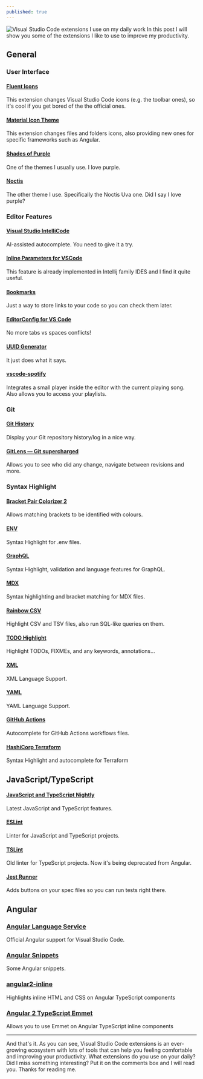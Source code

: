 ```yaml
---
published: true
---
```

![Visual Studio Code extensions I use on my daily work]({{site.baseurl}}/images/visual-studio-code-extensions-i-use-on-my-daily-work.png)
In this post I will show you some of the extensions I like to use to improve my productivity.

## General

### User Interface

#### [Fluent Icons](https://marketplace.visualstudio.com/items?itemName=miguelsolorio.fluent-icons)
This extension changes Visual Studio Code icons (e.g. the toolbar ones), so it's cool if you get bored of the the official ones.
#### [Material Icon Theme](https://marketplace.visualstudio.com/items?itemName=PKief.material-icon-theme)
This extension changes files and folders icons, also providing new ones for specific frameworks such as Angular.
#### [Shades of Purple](https://marketplace.visualstudio.com/items?itemName=ahmadawais.shades-of-purple)
One of the themes I usually use. I love purple.
#### [Noctis](https://marketplace.visualstudio.com/items?itemName=liviuschera.noctis)
The other theme I use. Specifically the Noctis Uva one. Did I say I love purple?

### Editor Features

#### [Visual Studio IntelliCode](https://marketplace.visualstudio.com/items?itemName=VisualStudioExptTeam.vscodeintellicode)
AI-assisted autocomplete. You need to give it a try.
#### [Inline Parameters for VSCode](https://marketplace.visualstudio.com/items?itemName=liamhammett.inline-parameters)
This feature is already implemented in Intellij family IDES and I find it quite useful.
#### [Bookmarks](https://marketplace.visualstudio.com/items?itemName=alefragnani.Bookmarks)
Just a way to store links to your code so you can check them later.
#### [EditorConfig for VS Code](https://marketplace.visualstudio.com/items?itemName=EditorConfig.EditorConfig)
No more tabs vs spaces conflicts!
#### [UUID Generator](https://marketplace.visualstudio.com/items?itemName=motivesoft.vscode-uuid-generator)
It just does what it says.
#### [vscode-spotify](https://marketplace.visualstudio.com/items?itemName=shyykoserhiy.vscode-spotify)
Integrates a small player inside the editor with the current playing song. Also allows you to access your playlists.

### Git

#### [Git History](https://marketplace.visualstudio.com/items?itemName=donjayamanne.githistory)
Display your Git repository history/log in a nice way.
#### [GitLens — Git supercharged](https://marketplace.visualstudio.com/items?itemName=eamodio.gitlens)
Allows you to see who did any change, navigate between revisions and more.

### Syntax Highlight
#### [Bracket Pair Colorizer 2](https://marketplace.visualstudio.com/items?itemName=CoenraadS.bracket-pair-colorizer-2)
Allows matching brackets to be identified with colours.
#### [ENV](https://marketplace.visualstudio.com/items?itemName=IronGeek.vscode-env)
Syntax Highlight for .env files.
#### [GraphQL](https://marketplace.visualstudio.com/items?itemName=GraphQL.vscode-graphql)
Syntax Highlight, validation and language features for GraphQL.
#### [MDX](https://marketplace.visualstudio.com/items?itemName=silvenon.mdx)
Syntax highlighting and bracket matching for MDX files.
#### [Rainbow CSV](https://marketplace.visualstudio.com/items?itemName=mechatroner.rainbow-csv)
Highlight CSV and TSV files, also run SQL-like queries on them.
#### [TODO Highlight](https://marketplace.visualstudio.com/items?itemName=wayou.vscode-todo-highlight)
Highlight TODOs, FIXMEs, and any keywords, annotations...
#### [XML](https://marketplace.visualstudio.com/items?itemName=redhat.vscode-xml)
XML Language Support.
#### [YAML](https://marketplace.visualstudio.com/items?itemName=redhat.vscode-yaml)
YAML Language Support.
#### [GitHub Actions](https://marketplace.visualstudio.com/items?itemName=cschleiden.vscode-github-actions)
Autocomplete for GitHub Actions workflows files.
#### [HashiCorp Terraform](https://marketplace.visualstudio.com/items?itemName=HashiCorp.terraform)
Syntax Highlight and autocomplete for Terraform

## JavaScript/TypeScript

#### [JavaScript and TypeScript Nightly](https://marketplace.visualstudio.com/items?itemName=ms-vscode.vscode-typescript-next)
Latest JavaScript and TypeScript features.
#### [ESLint](https://marketplace.visualstudio.com/items?itemName=dbaeumer.vscode-eslint)
Linter for JavaScript and TypeScript projects.
#### [TSLint](https://marketplace.visualstudio.com/items?itemName=ms-vscode.vscode-typescript-tslint-plugin)
Old linter for TypeScript projects. Now it's being deprecated from Angular.
#### [Jest Runner](https://marketplace.visualstudio.com/items?itemName=firsttris.vscode-jest-runner)
Adds buttons on your spec files so you can run tests right there.

## Angular
### [Angular Language Service](https://marketplace.visualstudio.com/items?itemName=Angular.ng-template)
Official Angular support for Visual Studio Code.
### [Angular Snippets](https://marketplace.visualstudio.com/items?itemName=johnpapa.Angular2)
Some Angular snippets.
### [angular2-inline](https://marketplace.visualstudio.com/items?itemName=natewallace.angular2-inline)
Highlights inline HTML and CSS on Angular TypeScript components
### [Angular 2 TypeScript Emmet](https://marketplace.visualstudio.com/items?itemName=jakethashi.vscode-angular2-emmet)
Allows you to use Emmet on Angular TypeScript inline components


---

And that's it. As you can see, Visual Studio Code extensions is an ever-growing ecosystem with lots of tools that can help you feeling comfortable and improving your productivity. What extensions do you use on your daily? Did I miss something interesting? Put it on the comments box and I will read you. Thanks for reading me.
